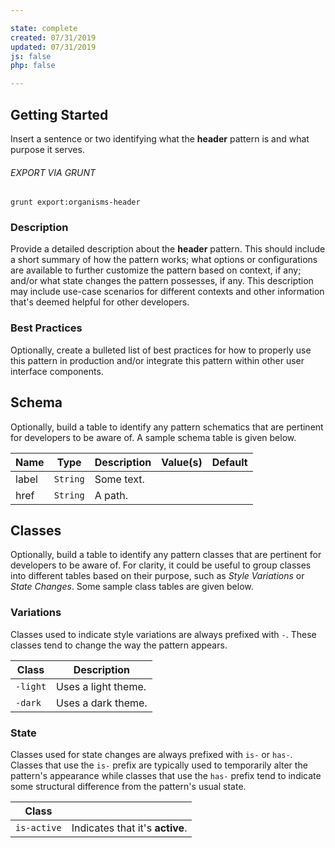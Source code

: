 ```yaml
---

state: complete
created: 07/31/2019
updated: 07/31/2019
js: false
php: false

---
```


## Getting Started

Insert a sentence or two identifying what the **header** pattern is and what purpose it serves.

###### EXPORT VIA GRUNT

```
grunt export:organisms-header
```


### Description

Provide a detailed description about the **header** pattern. This should include a short summary of how the pattern works; what options or configurations are available to further customize the pattern based on context, if any; and/or what state changes the pattern possesses, if any. This description may include use-case scenarios for different contexts and other information that's deemed helpful for other developers.


### Best Practices

Optionally, create a bulleted list of best practices for how to properly use this pattern in production and/or integrate this pattern within other user interface components.


## Schema

Optionally, build a table to identify any pattern schematics that are pertinent for developers to be aware of. A sample schema table is given below.

| Name  | Type      | Description | Value(s)  | Default   |
|-------|-----------|-------------|-----------|-----------|
| label | `String`  | Some text.  |           |           |
| href  | `String`  | A path.     |           |           |

## Classes

Optionally, build a table to identify any pattern classes that are pertinent for developers to be aware of. For clarity, it could be useful to group classes into different tables based on their purpose, such as *Style Variations* or *State Changes*. Some sample class tables are given below.

### Variations

Classes used to indicate style variations are always prefixed with `-`. These classes tend to change the way the pattern appears.

| Class     | Description                                     |
|-----------|-------------------------------------------------|
| `-light`  | Uses a light theme.                             |
| `-dark`   | Uses a dark theme.                              |

### State

Classes used for state changes are always prefixed with `is-` or `has-`. Classes that use the `is-` prefix are typically used to temporarily alter the pattern's appearance while classes that use the `has-` prefix tend to indicate some structural difference from the pattern's usual state.

| Class       |                                                 |
|-------------|-------------------------------------------------|
| `is-active` | Indicates that it's **active**.                 |
